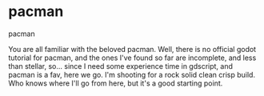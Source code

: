 # pacman
pacman

You are all familiar with the beloved pacman. Well, there is no official godot tutorial for pacman, and the ones I've found so far are incomplete, and less than stellar, so... since I need some experience time in gdscript, and pacman is a fav, here we go. I'm shooting for a rock solid clean crisp build. Who knows where I'll go from here, but it's a good starting point.  
